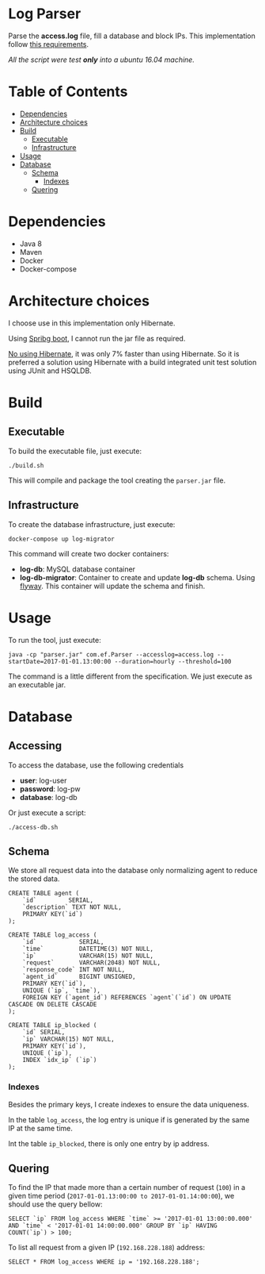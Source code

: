 Log Parser
==

Parse the **access.log** file, fill a database and block IPs.
This implementation follow [this requirements](Java_MySQL_Test_Instructions.md).

*All the script were test **only** into a ubuntu 16.04 machine.*

# Table of Contents

   * [Dependencies](#dependencies)
   * [Architecture choices](#architecture-choices)
   * [Build](#build)
      * [Executable](#executable)
      * [Infrastructure](#infrastructure)
   * [Usage](#usage)
   * [Database](#database)
      * [Schema](#schema)
         * [Indexes](#indexes)
      * [Quering](#quering)

# Dependencies

* Java 8
* Maven
* Docker
* Docker-compose

# Architecture choices

I choose use in this implementation only Hibernate.

Using [Spribg boot](https://github.com/vepo/wallet-hub/tree/spring-boot), I cannot run the jar file as required.

[No using Hibernate](https://github.com/vepo/wallet-hub/tree/without-hibernate), it was only 7% faster than using Hibernate. So it is preferred a solution using Hibernate with a build integrated unit test solution using JUnit and HSQLDB.

# Build

## Executable

To build the executable file, just execute:

```
./build.sh
```

This will compile and package the tool creating the `parser.jar` file.

## Infrastructure

To create the database infrastructure, just execute:

```
docker-compose up log-migrator
```

This command will create two docker containers:

* **log-db**: MySQL database container
* **log-db-migrator**: Container to create and update **log-db** schema. Using [flyway](https://flywaydb.org/). This container will update the schema and finish.

# Usage
To run the tool, just execute:

```
java -cp "parser.jar" com.ef.Parser --accesslog=access.log --startDate=2017-01-01.13:00:00 --duration=hourly --threshold=100 
```

The command is a little different from the specification. We just execute as an executable jar.

# Database

## Accessing

To access the database, use the following credentials

* **user**: log-user
* **password**: log-pw
* **database**: log-db

Or just execute a script:

```
./access-db.sh
```

## Schema

We store all request data into the database only normalizing agent to reduce the stored data.

```
CREATE TABLE agent (
	`id`         SERIAL,
	`description` TEXT NOT NULL,
	PRIMARY KEY(`id`)
);

CREATE TABLE log_access (
	`id`            SERIAL,
	`time`          DATETIME(3) NOT NULL,
	`ip`            VARCHAR(15) NOT NULL,
	`request`       VARCHAR(2048) NOT NULL,
	`response_code` INT NOT NULL,
	`agent_id`      BIGINT UNSIGNED,
	PRIMARY KEY(`id`),
	UNIQUE (`ip`, `time`),
	FOREIGN KEY (`agent_id`) REFERENCES `agent`(`id`) ON UPDATE CASCADE ON DELETE CASCADE
);

CREATE TABLE ip_blocked (
	`id` SERIAL,
	`ip` VARCHAR(15) NOT NULL,
	PRIMARY KEY(`id`),
	UNIQUE (`ip`),
	INDEX `idx_ip` (`ip`)
);
```

### Indexes

Besides the primary keys, I create indexes to ensure the data uniqueness.

In the table `log_access`, the log entry is unique if is generated by the same IP at the same time.

Int the table `ip_blocked`, there is only one entry by ip address.

## Quering

To find the IP that made more than a certain number of request (`100`) in a given time period (`2017-01-01.13:00:00 to 2017-01-01.14:00:00`), we should use the query bellow:

```
SELECT `ip` FROM log_access WHERE `time` >= '2017-01-01 13:00:00.000' AND `time` < '2017-01-01 14:00:00.000' GROUP BY `ip` HAVING COUNT(`ip`) > 100;
```

To list all request from a given IP (`192.168.228.188`) address:

```
SELECT * FROM log_access WHERE ip = '192.168.228.188';
```
